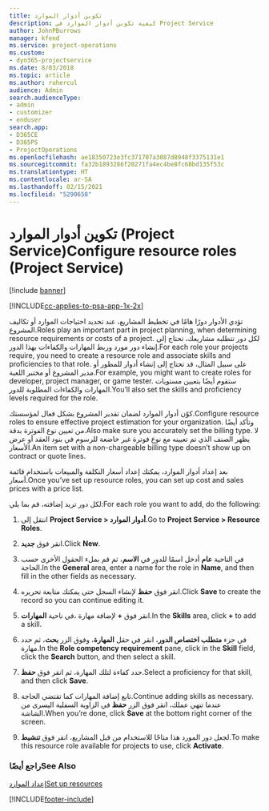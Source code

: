 ```yaml
---
title: تكوين أدوار الموارد
description: كيفية تكوين أدوار الموارد في Project Service
author: JohnPBurrows
manager: kfend
ms.service: project-operations
ms.custom:
- dyn365-projectservice
ms.date: 8/03/2018
ms.topic: article
ms.author: ruhercul
audience: Admin
search.audienceType:
- admin
- customizer
- enduser
search.app:
- D365CE
- D365PS
- ProjectOperations
ms.openlocfilehash: ae18350723e3fc371707a3087d8948f3375131e1
ms.sourcegitcommit: fa32b1893286f20271fa4ec4be8fc68bd135f53c
ms.translationtype: HT
ms.contentlocale: ar-SA
ms.lasthandoff: 02/15/2021
ms.locfileid: "5290658"
---
```

# <a name="configure-resource-roles-project-service"></a><span data-ttu-id="0c121-103">تكوين أدوار الموارد (Project Service)</span><span class="sxs-lookup"><span data-stu-id="0c121-103">Configure resource roles (Project Service)</span></span>

[!include [banner](../includes/psa-now-project-operations.md)]

[!INCLUDE[cc-applies-to-psa-app-1x-2x](../includes/cc-applies-to-psa-app-1x-2x.md)]

<span data-ttu-id="0c121-104">تؤدي الأدوار دورًا هامًا في تخطيط المشاريع، عند تحديد احتياجات الموارد أو تكاليف المشروع.</span><span class="sxs-lookup"><span data-stu-id="0c121-104">Roles play an important part in project planning, when determining resource requirements or costs of a project.</span></span> <span data-ttu-id="0c121-105">لكل دور تتطلبه مشاريعك، تحتاج إلى إنشاء دور مورد وربط المهارات والكفاءات بهذا الدور.</span><span class="sxs-lookup"><span data-stu-id="0c121-105">For each role your projects require, you need to create a resource role and associate skills and proficiencies to that role.</span></span> <span data-ttu-id="0c121-106">على سبيل المثال، قد تحتاج إلى إنشاء أدوار للمطور أو مدير المشروع أو مختبر اللعبة.</span><span class="sxs-lookup"><span data-stu-id="0c121-106">For example, you might want to create roles for developer, project manager, or game tester.</span></span> <span data-ttu-id="0c121-107">ستقوم أيضًا بتعيين مستويات المهارات والكفاءات المطلوبة للدور.</span><span class="sxs-lookup"><span data-stu-id="0c121-107">You’ll also set the skills and proficiency levels required for the role.</span></span>  
  
 <span data-ttu-id="0c121-108">كوّن أدوار الموارد لضمان تقدير المشروع بشكل فعال لمؤسستك.</span><span class="sxs-lookup"><span data-stu-id="0c121-108">Configure resource roles to ensure effective project estimation for your organization.</span></span>  <span data-ttu-id="0c121-109">وتأكد أيضًا من تعيين نوع الفوترة بدقة.</span><span class="sxs-lookup"><span data-stu-id="0c121-109">Also make sure you accurately set the billing type.</span></span> <span data-ttu-id="0c121-110">لا يظهر الصنف الذي تم تعيينه مع نوع فوترة غير خاضعة للرسوم في بنود العقد أو عرض الأسعار.</span><span class="sxs-lookup"><span data-stu-id="0c121-110">An item set with a non-chargeable billing type doesn’t show up on contract or quote lines.</span></span>  
  
 <span data-ttu-id="0c121-111">بعد إعداد أدوار الموارد، يمكنك إعداد أسعار التكلفة والمبيعات باستخدام قائمة أسعار.</span><span class="sxs-lookup"><span data-stu-id="0c121-111">Once you’ve set up resource roles, you can set up cost and sales prices with a price list.</span></span>  
  
 <span data-ttu-id="0c121-112">لكل دور تريد إضافته، قم بما يلي:</span><span class="sxs-lookup"><span data-stu-id="0c121-112">For each role you want to add, do the following:</span></span>  
  
1.  <span data-ttu-id="0c121-113">انتقل إلى **Project Service > أدوار الموارد‬**.</span><span class="sxs-lookup"><span data-stu-id="0c121-113">Go to **Project Service > Resource Roles**.</span></span>  
  
2.  <span data-ttu-id="0c121-114">انقر فوق **جديد**.</span><span class="sxs-lookup"><span data-stu-id="0c121-114">Click **New**.</span></span>  
  
3.  <span data-ttu-id="0c121-115">في الناحية **عام** أدخل اسمًا للدور في **الاسم**، ثم قم بملء الحقول الأخرى حسب الحاجة.</span><span class="sxs-lookup"><span data-stu-id="0c121-115">In the **General** area, enter a name for the role in **Name**, and then fill in the other fields as necessary.</span></span>  
  
4.  <span data-ttu-id="0c121-116">انقر فوق **حفظ** لإنشاء السجل حتى يمكنك متابعة تحريره.</span><span class="sxs-lookup"><span data-stu-id="0c121-116">Click **Save** to create the record so you can continue editing it.</span></span>  
  
5.  <span data-ttu-id="0c121-117">في ناحية **المهارات‏‎**، انقر فوق **+** لإضافة مهارة.</span><span class="sxs-lookup"><span data-stu-id="0c121-117">In the **Skills** area, click **+** to add a skill.</span></span>  
  
6.  <span data-ttu-id="0c121-118">في جزء **متطلب اختصاص الدور‬**، انقر في حقل **المهارة**، وفوق الزر **بحث**، ثم حدد مهارة.</span><span class="sxs-lookup"><span data-stu-id="0c121-118">In the **Role competency requirement** pane, click in the **Skill** field, click the **Search** button, and then select a skill.</span></span>  
  
7.  <span data-ttu-id="0c121-119">حدد كفاءة لتلك المهارة، ثم انقر فوق **حفظ**.</span><span class="sxs-lookup"><span data-stu-id="0c121-119">Select a proficiency for that skill, and then click **Save**.</span></span>  
  
8.  <span data-ttu-id="0c121-120">تابع إضافة المهارات كما تقتضي الحاجة.</span><span class="sxs-lookup"><span data-stu-id="0c121-120">Continue adding skills as necessary.</span></span> <span data-ttu-id="0c121-121">عندما تنهي عملك، انقر فوق الزر **حفظ** في الزاوية السفلية اليسرى من الشاشة.</span><span class="sxs-lookup"><span data-stu-id="0c121-121">When you’re done, click **Save** at the bottom right corner of the screen.</span></span>  
  
9. <span data-ttu-id="0c121-122">لجعل دور المورد هذا متاحًا للاستخدام من قبل المشاريع، انقر فوق **تنشيط**.</span><span class="sxs-lookup"><span data-stu-id="0c121-122">To make this resource role available for projects to use, click **Activate**.</span></span>  
  
### <a name="see-also"></a><span data-ttu-id="0c121-123">راجع أيضًا</span><span class="sxs-lookup"><span data-stu-id="0c121-123">See Also</span></span>  
 [<span data-ttu-id="0c121-124">إعداد الموارد</span><span class="sxs-lookup"><span data-stu-id="0c121-124">Set up resources</span></span>](../psa/set-up-resources.md)


[!INCLUDE[footer-include](../includes/footer-banner.md)]